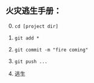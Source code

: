 ## 火灾逃生手册：

0. ```cd [project dir]```

1. ```git add *```

2. ```git commit -m "fire coming"```

3. ```git push ...```

4. 逃生
